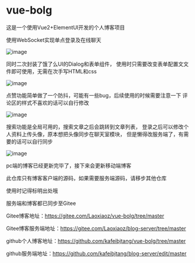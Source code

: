 # vue-bolg
这是一个使用Vue2+ElementUI开发的个人博客项目

使用WebSocket实现单点登录及在线聊天


![image](https://user-images.githubusercontent.com/110456362/234014347-1e2410c8-46d3-46f9-b715-39b31bbb1120.png)



同时二次封装了饿了么UI的Dialog和表单组件，
使用时只需要改变表单配置文文件即可使用，无需在次手写HTML和css



![image](https://user-images.githubusercontent.com/110456362/234015606-0af42e15-96cd-4b05-b3b6-e98231117a72.png)

点赞功能简单做了一个防抖，可能有一些bug，后续使用的时候需要注意一下
评论区的样式不喜欢的话可以自行修改




![image](https://user-images.githubusercontent.com/110456362/234016104-37baa6ee-d177-4644-b136-ce11e3f320c9.png)



搜索功能是全局可用的，搜索文章之后会跳转到文章列表，
登录之后可以修改个人资料上传头像，原本想把头像同步在聊天室模块，
但是懒得改服务端了，有需要的话可以自行同步



![image](https://user-images.githubusercontent.com/110456362/234016614-0502c1ba-dd47-4143-96e9-290b4b42ffda.png)





pc端的博客已经更新完毕了，接下来会更新移动端博客

此仓库只有博客客户端的源码，如果需要服务端源码，请移步其他仓库

使用时记得标明出处哦

服务端和博客都已同步至Gitee

Gitee博客地址：https://gitee.com/Laoxiaoz/vue-bolg/tree/master

Gitee博客服务端地址：https://gitee.com/Laoxiaoz/blog-server/tree/master

github个人博客地址：https://github.com/kafeibjtang/vue-bolg/tree/master

github服务端地址：https://github.com/kafeibjtang/blog-server/edit/master
